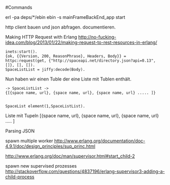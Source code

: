 #Commands

erl -pa deps/*/ebin ebin -s mainFrameBackEnd_app start


http client bauen und json abfragen.
documentieren.

Making HTTP Request with Erlang
http://no-fucking-idea.com/blog/2013/01/22/making-request-to-rest-resources-in-erlang/
    
    inets:start().
    {ok, {{Version, 200, ReasonPhrase}, Headers, Body}} = httpc:request(get, {"http://spaceapi.net/directory.json?api=0.13", []}, [], []).
    SpaceListList = jiffy:decode(Body).

Nun haben wir einen Tuble der eine Liste mit Tublen enthält.

    -> SpaceListList -> 
    {[{space name, url}, {space name, url}, {space name, url} ..... ]}


    SpaceList element(1,SpaceListList).
    

Liste mit Tupeln 
    [{space name, url}, {space name, url}, {space name, url} ..... ]
    


Parsing JSON


spawn multiple worker 
http://www.erlang.org/documentation/doc-4.9.1/doc/design_principles/sup_princ.html

http://www.erlang.org/doc/man/supervisor.html#start_child-2

spawn new supervised prozesses 
http://stackoverflow.com/questions/4837196/erlang-supervisor3-adding-a-child-process

